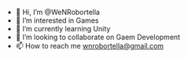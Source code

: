 - 👋 Hi, I’m @WeNRobortella
- 👀 I’m interested in Games
- 🌱 I’m currently learning Unity
- 💞️ I’m looking to collaborate on Gaem Development
- 📫 How to reach me wnrobortella@gmail.com

<!---
WeNRobortella/WeNRobortella is a ✨ special ✨ repository because its `README.md` (this file) appears on your GitHub profile.
You can click the Preview link to take a look at your changes.
--->

